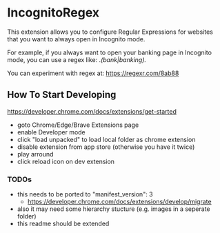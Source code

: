 # IncognitoRegex

This extension allows you to configure Regular Expressions for websites that you want to always open in Incognito mode.

For example, if you always want to open your banking page in Incognito mode, you can use a regex like: .*(bank|banking).*

You can experiment with regex at: https://regexr.com/8ab88

## How To Start Developing

https://developer.chrome.com/docs/extensions/get-started

- goto Chrome/Edge/Brave Extensions page
- enable Developer mode
- click "load unpacked" to load local folder as chrome extension
- disable extension from app store (otherwise you have it twice)
- play arround
- click reload icon on dev extension


### TODOs
- this needs to be ported to "manifest_version": 3
    - https://developer.chrome.com/docs/extensions/develop/migrate
- also it may need some hierarchy stucture (e.g. images in a seperate folder)
- this readme should be extended
